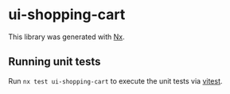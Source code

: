 # ui-shopping-cart

This library was generated with [Nx](https://nx.dev).

## Running unit tests

Run `nx test ui-shopping-cart` to execute the unit tests via [vitest](https://vitestjs.io).
